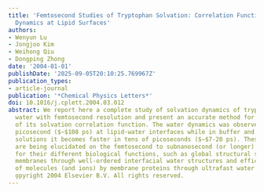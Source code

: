 ```yaml
---
title: 'Femtosecond Studies of Tryptophan Solvation: Correlation Function and Water
  Dynamics at Lipid Surfaces'
authors:
- Wenyun Lu
- Jongjoo Kim
- Weihong Qiu
- Dongping Zhong
date: '2004-01-01'
publishDate: '2025-09-05T20:10:25.769967Z'
publication_types:
- article-journal
publication: '*Chemical Physics Letters*'
doi: 10.1016/j.cplett.2004.03.012
abstract: We report here a complete study of solvation dynamics of tryptophan in bulk
  water with femtosecond resolution and present an accurate method for the construction
  of its solvation correlation function. The water dynamics was observed in one hundred
  picosecond ($∼$108 ps) at lipid-water interfaces while in buffer and salt/buffer
  solutions it becomes faster in tens of picoseconds ($∼$7-20 ps). These water motions
  are being elucidated on the femtosecond to subnanosecond (or longer) time scale
  for their different biological functions, such as global structural stability of
  membranes through well-ordered interfacial water structures and efficient recognition
  of molecules (and ions) by membrane proteins through ultrafast water displacement.
  o̧pyright 2004 Elsevier B.V. All rights reserved.
---
```


